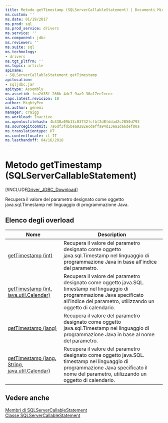 ```yaml
---
title: Metodo getTimestamp (SQLServerCallableStatement) | Documenti Microsoft
ms.custom: ''
ms.date: 01/19/2017
ms.prod: sql
ms.prod_service: drivers
ms.service: ''
ms.component: jdbc
ms.reviewer: ''
ms.suite: sql
ms.technology:
- drivers
ms.tgt_pltfrm: ''
ms.topic: article
apiname:
- SQLServerCallableStatement.getTimestamp
apilocation:
- sqljdbc.jar
apitype: Assembly
ms.assetid: fca2d35f-266b-4dc7-9aa9-30a17ee2ecec
caps.latest.revision: 10
author: MightyPen
ms.author: genemi
manager: craigg
ms.workload: Inactive
ms.openlocfilehash: 4b338a09b13c03742fcfbf2d8fddad2c2850d793
ms.sourcegitcommit: 7a6df3fd5bea9282ecdeffa94d13ea1da6def80a
ms.translationtype: HT
ms.contentlocale: it-IT
ms.lasthandoff: 04/16/2018
---
```

# <a name="gettimestamp-method-sqlservercallablestatement"></a>Metodo getTimestamp (SQLServerCallableStatement)
[!INCLUDE[Driver_JDBC_Download](../../../includes/driver_jdbc_download.md)]

  Recupera il valore del parametro designato come oggetto java.sql.Timestamp nel linguaggio di programmazione Java.  
  
## <a name="overload-list"></a>Elenco degli overload  
  
|Nome|Description|  
|----------|-----------------|  
|[getTimestamp (int)](../../../connect/jdbc/reference/gettimestamp-method-int.md)|Recupera il valore del parametro designato come oggetto java.sql.Timestamp nel linguaggio di programmazione Java in base all'indice del parametro.|  
|[getTimestamp (int, java.util.Calendar)](../../../connect/jdbc/reference/gettimestamp-method-int-java-util-calendar.md)|Recupera il valore del parametro designato come oggetto java.SQL. timestamp nel linguaggio di programmazione Java specificato all'indice del parametro, utilizzando un oggetto di calendario.|  
|[getTimestamp (lang)](../../../connect/jdbc/reference/gettimestamp-method-java-lang-string.md)|Recupera il valore del parametro designato come oggetto java.sql.Timestamp nel linguaggio di programmazione Java in base al nome del parametro.|  
|[getTimestamp (lang. String, java.util.Calendar)](../../../connect/jdbc/reference/gettimestamp-method-java-lang-string-java-util-calendar.md)|Recupera il valore del parametro designato come oggetto java.SQL. timestamp nel linguaggio di programmazione Java specificato il nome del parametro, utilizzando un oggetto di calendario.|  
  
## <a name="see-also"></a>Vedere anche  
 [Membri di SQLServerCallableStatement](../../../connect/jdbc/reference/sqlservercallablestatement-members.md)   
 [Classe SQLServerCallableStatement](../../../connect/jdbc/reference/sqlservercallablestatement-class.md)  
  
  
